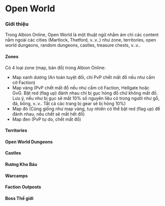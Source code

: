# Open World

### Giới thiệu

Trong Albion Online, Open World là một thuật ngữ nhằm ám chỉ các content nằm ngoài các cities (Martlock, Thetford, v..v..) như zone, territories, open world dungeons, random dungeons, castles, treasure chests, v..v..

#### Zones

Có 4 loại zone (map, bản đồ) trong Albion Online:

- Map xanh dương (An toàn tuyệt đối, chỉ PvP chết mất đồ nếu như cầm cờ Faction)
- Map vàng (PvP chết mất đồ nếu như cầm cờ Faction, Hellgate hoặc GvG. Bật red (flag up) đánh nhau chỉ bị gục hỏng đồ chứ không mất đồ. Lưu ý, nếu như bị gục sẽ mất 10% số nguyên liệu có trong người như gỗ, đá, bông, v..v.. Tất cả các trang bị gear sẽ bị hỏng 10%)
- Map đỏ (Cũng giống như map vàng, tuy nhiên có thể bật red (flag up) để đánh nhau, nếu chết sẽ mất hết đồ)
- Map đen (PvP tự do, chết mất đồ)

#### Territories

#### Open World Dungeons

#### Castles

#### Rương Kho Báu

#### Warcamps

#### Faction Outposts

#### Boss Thế giới

